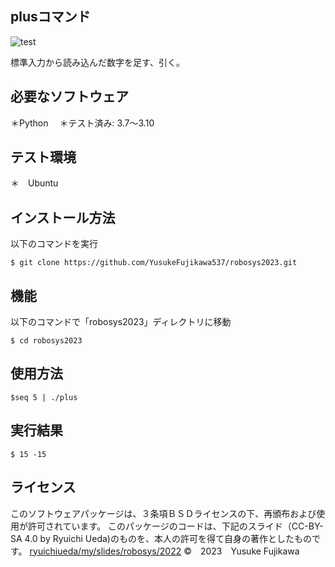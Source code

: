 ## plusコマンド
![test](https://github.com/YusukeFujikawa537/robosys2023/actions/workflows/test.yml/badge.svg)

標準入力から読み込んだ数字を足す、引く。

## 必要なソフトウェア
＊Python
　＊テスト済み: 3.7～3.10

## テスト環境
＊　Ubuntu

## インストール方法
以下のコマンドを実行
```
$ git clone https://github.com/YusukeFujikawa537/robosys2023.git
```

## 機能

以下のコマンドで「robosys2023」ディレクトリに移動
```
$ cd robosys2023
```

## 使用方法
```
$seq 5 | ./plus
```
## 実行結果
```
$ 15 -15
```

## ライセンス

このソフトウェアパッケージは、３条項ＢＳＤライセンスの下、再頒布および使用が許可されています。
このパッケージのコードは、下記のスライド（CC-BY-SA 4.0 by Ryuichi Ueda)のものを、本人の許可を得て自身の著作としたものです。
[ryuichiueda/my/slides/robosys/2022](https://github.com/ryuichiueda/my_slides/tree/master/robosys2022)
©　2023　Yusuke Fujikawa

